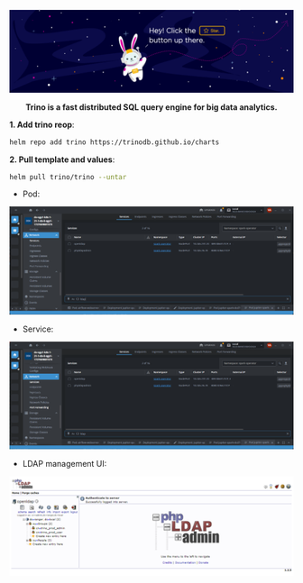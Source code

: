 <p align="center"><img src=https://github.com/vanty0829/dataplatform/blob/master/99.images/star.png></a></p>

<p align="center">
    <b>Trino is a fast distributed SQL query engine for big data analytics.</b>
</p>


**1. Add trino reop**:
</br>

```bash
helm repo add trino https://trinodb.github.io/charts
```

**2. Pull template and values**:
</br>

```bash
helm pull trino/trino --untar
```

- Pod:

<p align="center"><img src=https://github.com/vanty0829/dataplatform/blob/master/99.images/ldap_pod.png></a></p>

- Service:

<p align="center"><img src=https://github.com/vanty0829/dataplatform/blob/master/99.images/ldap_svc.png></a></p>


- LDAP management UI:

<p align="center"><img src=https://github.com/vanty0829/dataplatform/blob/master/99.images/ldap_ui.png></a></p>